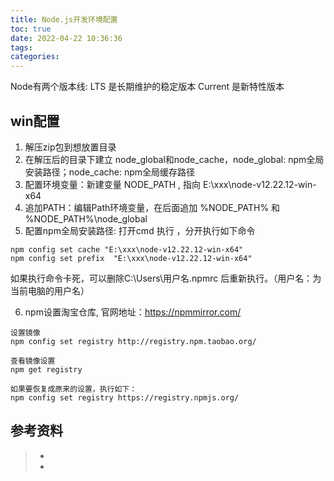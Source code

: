 ```yaml
---
title: Node.js开发环境配置
toc: true
date: 2022-04-22 10:36:36
tags:
categories:
---
```


Node有两个版本线: LTS 是长期维护的稳定版本 Current 是新特性版本

## win配置
1. 解压zip包到想放置目录
2. 在解压后的目录下建立 node_global和node_cache，node_global: npm全局安装路径；node_cache: npm全局缓存路径
3. 配置环境变量：新建变量 NODE_PATH , 指向 E:\xxx\node-v12.22.12-win-x64
4. 追加PATH：编辑Path环境变量，在后面追加 %NODE_PATH%   和    %NODE_PATH%\node_global
5. 配置npm全局安装路径: 打开cmd 执行 ，分开执行如下命令
```
npm config set cache "E:\xxx\node-v12.22.12-win-x64"
npm config set prefix  "E:\xxx\node-v12.22.12-win-x64"
```
如果执行命令卡死，可以删除C:\Users\用户名\.npmrc 后重新执行。（用户名：为当前电脑的用户名）

6. npm设置淘宝仓库, 官网地址：https://npmmirror.com/
```
设置镜像
npm config set registry http://registry.npm.taobao.org/

查看镜像设置
npm get registry 

如果要恢复成原来的设置，执行如下：
npm config set registry https://registry.npmjs.org/
```

## 参考资料
> - []()
> - []()
